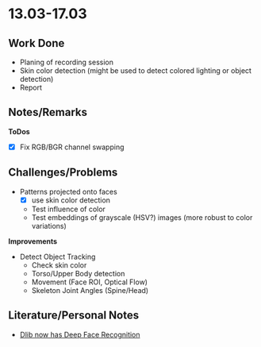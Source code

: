 # 13.03-17.03

## Work Done

- Planing of recording session
- Skin color detection (might be used to detect colored lighting or object detection)
- Report

## Notes/Remarks

**ToDos**
- [x] Fix RGB/BGR channel swapping

## Challenges/Problems

- Patterns projected onto faces
	- [x] use skin color detection
	- Test influence of color
	- Test embeddings of grayscale (HSV?) images (more robust to color variations)

**Improvements**
- Detect Object Tracking
	- Check skin color
	- Torso/Upper Body detection
	- Movement (Face ROI, Optical Flow)
	- Skeleton Joint Angles (Spine/Head)
	
	
## Literature/Personal Notes

- [Dlib now has Deep Face Recognition](http://blog.dlib.net/2017/02/high-quality-face-recognition-with-deep.html)